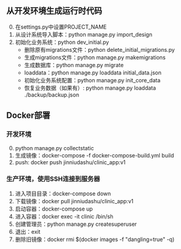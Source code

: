 ## 从开发环境生成运行时代码
0. 在settings.py中设置PROJECT_NAME
1. 从设计系统导入脚本：python manage.py import_design
2. 初始化业务系统：python dev_initial.py
    - 删除原有migrations文件：python delete_initial_migrations.py
    - 生成migrations文件：python manage.py makemigrations
    - 生成数据库：python manage.py migrate
    - loaddata：python manage.py loaddata initial_data.json
    - 初始化业务系统配置：python manage.py init_core_data
    - 恢复业务数据（如果有）: python manage.py loaddata ./backup/backup.json

## Docker部署
### 开发环境
0. python manage.py collectstatic
1. 生成镜像：docker-compose -f docker-compose-build.yml build
2. push: docker push jinniudashu/clinic_app:v1
### 生产环境，使用SSH连接到服务器
1. 进入项目目录：docker-compose down
2. 下载镜像：docker pull jinniudashu/clinic_app:v1
3. 启动容器：docker-compose up
4. 进入容器：docker exec -it clinic /bin/sh
5. 创建管理员：python manage.py createsuperuser
6. 退出：exit
7. 删除旧镜像：docker rmi $(docker images -f "dangling=true" -q)